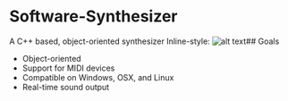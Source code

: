 # Software-Synthesizer
A C++ based, object-oriented synthesizer
Inline-style: 
![alt text](https://no.wikipedia.org/wiki/B%C3%B8lgeform#/media/File:Waveforms.png "Logo Title Text 1")## Goals
* Object-oriented
* Support for MIDI devices
* Compatible on Windows, OSX, and Linux
* Real-time sound output

